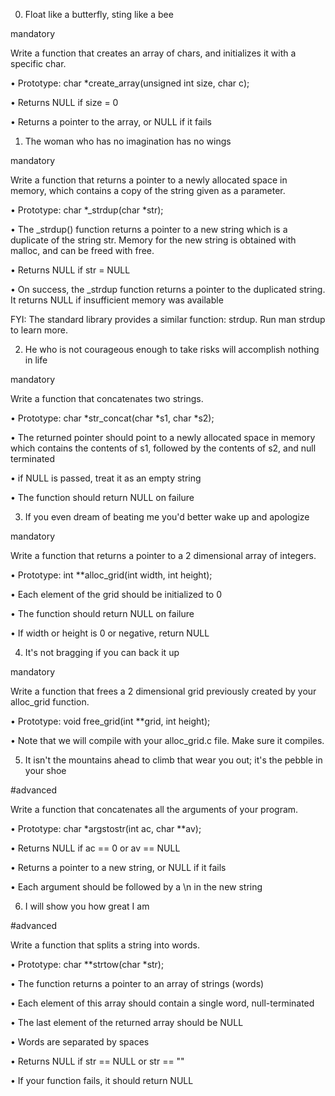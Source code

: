 0. Float like a butterfly, sting like a bee

mandatory

Write a function that creates an array of chars, and initializes it with a specific char.

•	Prototype: char *create_array(unsigned int size, char c);

•	Returns NULL if size = 0

•	Returns a pointer to the array, or NULL if it fails

1. The woman who has no imagination has no wings

mandatory

Write a function that returns a pointer to a newly allocated space in memory, which contains a copy of the string given as a parameter.

•	Prototype: char *_strdup(char *str);

•	The _strdup() function returns a pointer to a new string which is a duplicate of the string str. Memory for the new string is obtained with malloc, and can be freed with free.

•	Returns NULL if str = NULL

•	On success, the _strdup function returns a pointer to the duplicated string. It returns NULL if insufficient memory was available

FYI: The standard library provides a similar function: strdup. Run man strdup to learn more.

2. He who is not courageous enough to take risks will accomplish nothing in life

mandatory

Write a function that concatenates two strings.

•	Prototype: char *str_concat(char *s1, char *s2);

•	The returned pointer should point to a newly allocated space in memory which contains the contents of s1, followed by the contents of s2, and null terminated

•	if NULL is passed, treat it as an empty string

•	The function should return NULL on failure

3. If you even dream of beating me you'd better wake up and apologize

mandatory

Write a function that returns a pointer to a 2 dimensional array of integers.

•	Prototype: int **alloc_grid(int width, int height);

•	Each element of the grid should be initialized to 0

•	The function should return NULL on failure

•	If width or height is 0 or negative, return NULL

4. It's not bragging if you can back it up

mandatory

Write a function that frees a 2 dimensional grid previously created by your alloc_grid function.

•	Prototype: void free_grid(int **grid, int height);

•	Note that we will compile with your alloc_grid.c file. Make sure it compiles.

5. It isn't the mountains ahead to climb that wear you out; it's the pebble in your shoe

#advanced

Write a function that concatenates all the arguments of your program.

•	Prototype: char *argstostr(int ac, char **av);

•	Returns NULL if ac == 0 or av == NULL

•	Returns a pointer to a new string, or NULL if it fails

•	Each argument should be followed by a \n in the new string

6. I will show you how great I am

#advanced

Write a function that splits a string into words.

•	Prototype: char **strtow(char *str);

•	The function returns a pointer to an array of strings (words)

•	Each element of this array should contain a single word, null-terminated

•	The last element of the returned array should be NULL

•	Words are separated by spaces

•	Returns NULL if str == NULL or str == ""

•	If your function fails, it should return NULL




